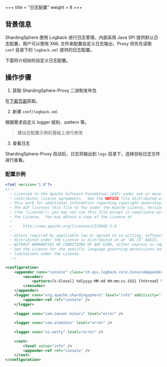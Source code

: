 +++
title = "日志配置"
weight = 8
+++

## 背景信息

ShardingSphere 使用 Logback 进行日志管理，内部采用 Java SPI 提供默认日志配置，用户可以使用 XML 文件来配置自定义日志输出，Proxy 将优先读取 `conf` 目录下的 `logback.xml` 提供的日志配置。

下面将介绍如何自定义日志配置。

## 操作步骤

1. 获取 ShardingSphere-Proxy 二进制发布包

在[下载页面](https://shardingsphere.apache.org/document/current/cn/downloads/)获取。

2. 新建 `conf/logback.xml`

根据需求自定义 logger 级别、pattern 等。
> 建议在配置示例的基础上进行修改

3. 查看日志

ShardingSphere-Proxy 启动后，日志将输出到 `logs` 目录下，选择目标日志文件进行查看。

### 配置示例

```xml
<?xml version="1.0"?>
<!--
  ~ Licensed to the Apache Software Foundation (ASF) under one or more
  ~ contributor license agreements.  See the NOTICE file distributed with
  ~ this work for additional information regarding copyright ownership.
  ~ The ASF licenses this file to You under the Apache License, Version 2.0
  ~ (the "License"); you may not use this file except in compliance with
  ~ the License.  You may obtain a copy of the License at
  ~
  ~     http://www.apache.org/licenses/LICENSE-2.0
  ~
  ~ Unless required by applicable law or agreed to in writing, software
  ~ distributed under the License is distributed on an "AS IS" BASIS,
  ~ WITHOUT WARRANTIES OR CONDITIONS OF ANY KIND, either express or implied.
  ~ See the License for the specific language governing permissions and
  ~ limitations under the License.
  -->

<configuration>
    <appender name="console" class="ch.qos.logback.core.ConsoleAppender">
        <encoder>
            <pattern>[%-5level] %d{yyyy-MM-dd HH:mm:ss.SSS} [%thread] %logger{36} - %msg%n</pattern>
        </encoder>
    </appender>
    <logger name="org.apache.shardingsphere" level="info" additivity="false">
        <appender-ref ref="console" />
    </logger>
    
    <logger name="com.zaxxer.hikari" level="error" />
    
    <logger name="com.atomikos" level="error" />
    
    <logger name="io.netty" level="error" />
    
    <root>
        <level value="info" />
        <appender-ref ref="console" />
    </root>
</configuration>
```
